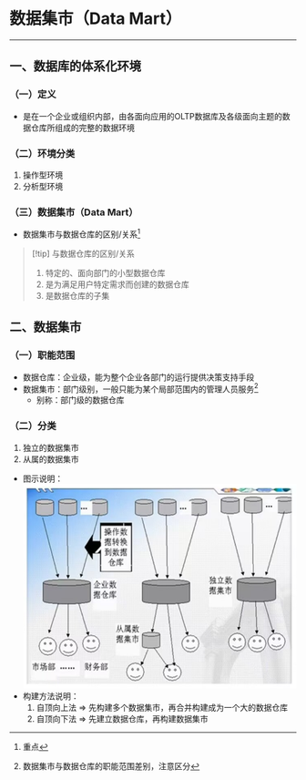 # 数据集市（Data Mart）

---

## 一、数据库的体系化环境

### （一）定义

- 是在一个企业或组织内部，由各面向应用的OLTP数据库及各级面向主题的数据仓库所组成的完整的数据环境
### （二）环境分类

1. 操作型环境
2. 分析型环境
### （三）数据集市（Data Mart）

- 数据集市与数据仓库的区别/关系[^1]
>[!tip] 与数据仓库的区别/关系
> 1. 特定的、面向部门的小型数据仓库
> 2. 是为满足用户特定需求而创建的数据仓库
> 3. 是数据仓库的子集
## 二、数据集市
### （一）职能范围

- 数据仓库：企业级，能为整个企业各部门的运行提供决策支持手段
- 数据集市：部门级别，一般只能为某个局部范围内的管理人员服务[^2]
	- 别称：部门级的数据仓库
### （二）分类

1. 独立的数据集市
2. 从属的数据集市
- 图示说明：![](assets/Pasted%20image%2020241016190229.png)
- 构建方法说明：
	1. 自顶向上法 $\Rightarrow$ 先构建多个数据集市，再合并构建成为一个大的数据仓库
	2. 自顶向下法 $\Rightarrow$ 先建立数据仓库，再构建数据集市

[^1]: 重点
[^2]: 数据集市与数据仓库的职能范围差别，注意区分